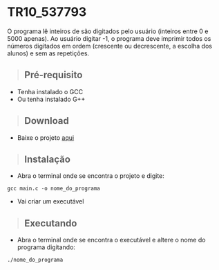 # TR10_537793
O programa lê inteiros de são digitados pelo usuário (inteiros entre
0 e 5000 apenas). Ao usuário digitar -1, o programa deve imprimir todos os números digitados em ordem
(crescente ou decrescente, a escolha dos alunos) e sem as repetições.
> <h2>Pré-requisito</h2>
+ Tenha instalado o GCC
+ Ou tenha instalado G++
> <h2>Download</h2>
+ Baixe o projeto <a id="raw-url" href="https://github.com/zOlavoPYT/TR10_537793/archive/refs/heads/main.zip">aqui</a>
> <h2>Instalação</h2>
+ Abra o terminal onde se encontra o projeto e digite:
```
gcc main.c -o nome_do_programa
```
+ Vai criar um executável
> <h2>Executando</h2>
+ Abra o terminal onde se encontra o executável e altere o nome do programa digitando:
```
./nome_do_programa
```
